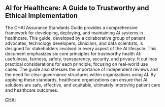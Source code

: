 ## AI for Healthcare: A Guide to Trustworthy and Ethical Implementation

The CHAI Assurance Standards Guide provides a comprehensive framework for developing, deploying, and maintaining AI systems in healthcare. This guide, developed by a collaborative group of patient advocates, technology developers, clinicians, and data scientists, is designed for stakeholders involved in every aspect of the AI lifecycle.
This document emphasizes six core principles for trustworthy health AI: usefulness, fairness, safety, transparency, security, and privacy. It outlines practical considerations for each principle, focusing on real-world use cases. The guide also stresses the importance of independent reviews and the need for clear governance structures within organizations using AI.
By applying these standards, healthcare organizations can ensure that AI solutions are safe, effective, and equitable, ultimately improving patient care and healthcare outcomes.

[CHAI](https://chai.org/assurance-standards-guide/)

